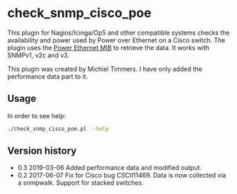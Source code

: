 # check_snmp_cisco_poe

This plugin for Nagios/Icinga/Op5 and other compatible systems checks the availability and power used by Power over Ethernet on a Cisco switch.
The plugin uses the [Power Ethernet MIB](https://tools.ietf.org/html/rfc3621) to retrieve the data.
It works with SNMPv1, v2c and v3.

This plugin was created by Michiel Timmers. I have only added the performance data part to it.

## Usage
In order to see help:
```sh
./check_snmp_cisco_poe.pl --help
```


## Version history
* 0.3 2019-03-06 Added performance data and modified output.
* 0.2 2017-06-07 Fix for Cisco bug CSCtl11469. Data is now collected via a snmpwalk. Support for stacked switches.

